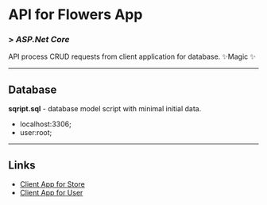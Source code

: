 # API for Flowers App
### > _ASP.Net Core_

API process CRUD requests from client application for database.
✨Magic ✨
_____
## Database
__sqript.sql__ - database model script with minimal initial data.
- localhost:3306;
- user:root;
____
## Links
- [Client App for Store](https://github.com/ermeevar/FlowerUI)
- [Client App for User](https://github.com/ermeevar/FlowerUserUI)
